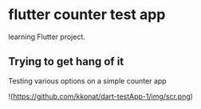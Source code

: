 # flutter counter test app

learning Flutter project.

## Trying to get hang of it

Testing various options on a simple counter app

!(https://github.com/kkonat/dart-testApp-1/img/scr.png)
